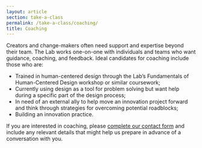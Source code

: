```yaml
---
layout: article
section: take-a-class
permalink: /take-a-class/coaching/
title: Coaching
---
```


<p class="lab-content__lead">
  Creators and change-makers often need support and expertise beyond their team. The Lab works one-on-one with individuals and teams who want guidance, coaching, and feedback. Ideal candidates for coaching include those who are:
</p>
<ul>
  <li>Trained in human-centered design through the Lab’s Fundamentals of Human-Centered Design workshop or similar coursework;</li>
  <li>Currently using design as a tool for problem solving but want help during a specific part of the design process;</li>
  <li>In need of an external ally to help move an innovation project forward and think through strategies for overcoming potential roadblocks;</li>
  <li>Building an innovation practice.</li>
</ul>
<p>
  If you are interested in coaching, please <a href="{{ site.baseurl }}/contact/">complete our contact form</a> and include any relevant details that might help us prepare in advance of a conversation with you.
</p>
